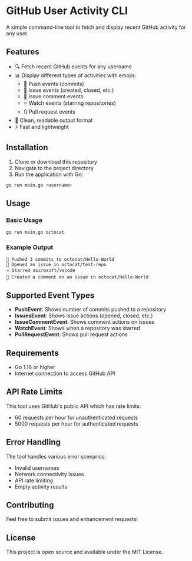 # GitHub User Activity CLI

A simple command-line tool to fetch and display recent GitHub activity for any user.

## Features

- 🔍 Fetch recent GitHub events for any username
- 📊 Display different types of activities with emojis:
  - 🔼 Push events (commits)
  - 🐛 Issue events (created, closed, etc.)
  - 💬 Issue comment events
  - ⭐ Watch events (starring repositories)
  - 🔃 Pull request events
- 🎯 Clean, readable output format
- ⚡ Fast and lightweight

## Installation

1. Clone or download this repository
2. Navigate to the project directory
3. Run the application with Go:

```bash
go run main.go <username>
```

## Usage

### Basic Usage

```bash
go run main.go octocat
```

### Example Output

```
🔼 Pushed 3 commits to octocat/Hello-World
🐛 Opened an issue in octocat/test-repo
⭐ Starred microsoft/vscode
💬 Created a comment on an issue in octocat/Hello-World
```

## Supported Event Types

- **PushEvent**: Shows number of commits pushed to a repository
- **IssuesEvent**: Shows issue actions (opened, closed, etc.)
- **IssueCommentEvent**: Shows comment actions on issues
- **WatchEvent**: Shows when a repository was starred
- **PullRequestEvent**: Shows pull request actions

## Requirements

- Go 1.16 or higher
- Internet connection to access GitHub API

## API Rate Limits

This tool uses GitHub's public API which has rate limits:

- 60 requests per hour for unauthenticated requests
- 5000 requests per hour for authenticated requests

## Error Handling

The tool handles various error scenarios:

- Invalid usernames
- Network connectivity issues
- API rate limiting
- Empty activity results

## Contributing

Feel free to submit issues and enhancement requests!

## License

This project is open source and available under the MIT License.
